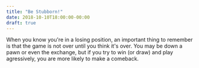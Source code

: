 ```yaml
---
title: "Be Stubborn!"
date: 2018-10-10T18:00:00-00:00
draft: true
---
```


When you know you're in a losing position, an important thing to remember is that the game is not over until you think it's over.  You may be down a pawn or even the exchange, but if you try to win (or draw) and play agressively, you are more likely to make a comeback.